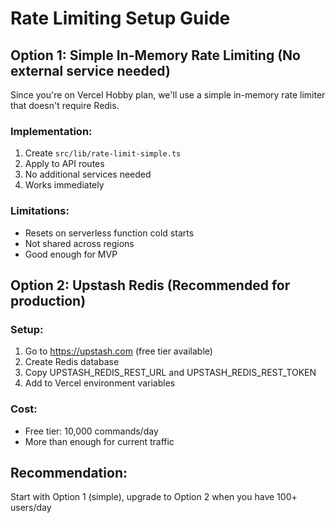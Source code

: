 # Rate Limiting Setup Guide

## Option 1: Simple In-Memory Rate Limiting (No external service needed)

Since you're on Vercel Hobby plan, we'll use a simple in-memory rate limiter that doesn't require Redis.

### Implementation:

1. Create `src/lib/rate-limit-simple.ts`
2. Apply to API routes
3. No additional services needed
4. Works immediately

### Limitations:
- Resets on serverless function cold starts
- Not shared across regions
- Good enough for MVP

## Option 2: Upstash Redis (Recommended for production)

### Setup:
1. Go to https://upstash.com (free tier available)
2. Create Redis database
3. Copy UPSTASH_REDIS_REST_URL and UPSTASH_REDIS_REST_TOKEN
4. Add to Vercel environment variables

### Cost:
- Free tier: 10,000 commands/day
- More than enough for current traffic

## Recommendation:
Start with Option 1 (simple), upgrade to Option 2 when you have 100+ users/day
